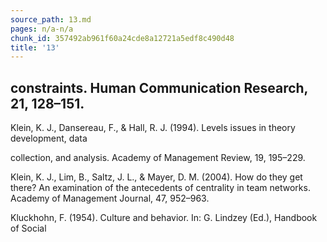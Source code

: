 ```yaml
---
source_path: 13.md
pages: n/a-n/a
chunk_id: 357492ab961f60a24cde8a12721a5edf8c490d48
title: '13'
---
```

## constraints. Human Communication Research, 21, 128–151.

Klein, K. J., Dansereau, F., & Hall, R. J. (1994). Levels issues in theory development, data

collection, and analysis. Academy of Management Review, 19, 195–229.

Klein, K. J., Lim, B., Saltz, J. L., & Mayer, D. M. (2004). How do they get there? An examination of the antecedents of centrality in team networks. Academy of Management Journal, 47, 952–963.

Kluckhohn, F. (1954). Culture and behavior. In: G. Lindzey (Ed.), Handbook of Social
